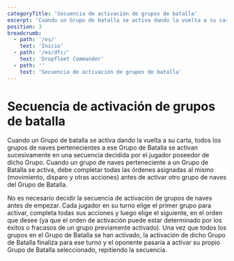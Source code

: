 ```yaml
---
categoryTitle: 'Secuencia de activación de grupos de batalla'
excerpt: 'Cuando un Grupo de batalla se activa dando la vuelta a su carta, todos los grupos de naves pertenecientes a ese Grupo de Batalla se activan sucesivamente en una secuencia decidida por el jugador poseedor de dicho Grupo.'
position: 3
breadcrumb:
  - path: '/es/'
    text: 'Inicio'
  - path: '/es/dfc/'
    text: 'Dropfleet Commander'
  - path: ''
    text: 'Secuencia de activación de grupos de batalla'
---
```


# Secuencia de activación de grupos de batalla

Cuando un Grupo de batalla se activa dando la vuelta a su carta, todos los grupos de naves pertenecientes a ese Grupo de Batalla se activan sucesivamente en una secuencia decidida por el jugador poseedor de dicho Grupo. Cuando un grupo de naves perteneciente a un Grupo de Batalla se activa, debe completar todas las órdenes asignadas al mismo (movimiento, disparo y otras acciones) antes de activar otro grupo de naves del Grupo de Batalla.

No es necesario decidir la secuencia de activación de grupos de naves antes de empezar. Cada jugador en su turno elige el primer grupo para activar, completa todas sus acciones y luego elige el siguiente, en el orden que desee (ya que el orden de activación puede estar determinado por los éxitos o fracasos de un grupo previamente activado). Una vez que todos los grupos en el Grupo de Batalla se han activado, la activación de dicho Grupo de Batalla finaliza para ese turno y el oponente pasaría a activar su propio Grupo de Batalla seleccionado, repitiendo la secuencia.
